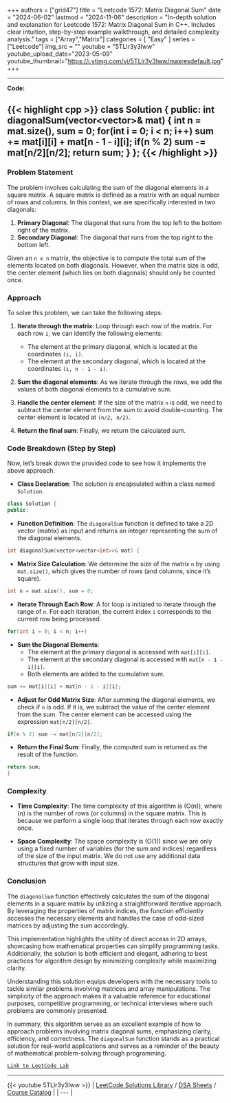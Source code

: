 
+++
authors = ["grid47"]
title = "Leetcode 1572: Matrix Diagonal Sum"
date = "2024-06-02"
lastmod = "2024-11-06"
description = "In-depth solution and explanation for Leetcode 1572: Matrix Diagonal Sum in C++. Includes clear intuition, step-by-step example walkthrough, and detailed complexity analysis."
tags = ["Array","Matrix"]
categories = [
    "Easy"
]
series = ["Leetcode"]
img_src = ""
youtube = "5TLlr3y3Iww"
youtube_upload_date="2023-05-09"
youtube_thumbnail="https://i.ytimg.com/vi/5TLlr3y3Iww/maxresdefault.jpg"
+++



---
**Code:**

{{< highlight cpp >}}
class Solution {
public:
    int diagonalSum(vector<vector<int>>& mat) {
        int n = mat.size(), sum = 0;
        for(int i = 0; i < n; i++)
            sum += mat[i][i] + mat[n - 1 - i][i];
        if(n % 2) sum -= mat[n/2][n/2];
        return sum;
    }
};
{{< /highlight >}}
---

### Problem Statement

The problem involves calculating the sum of the diagonal elements in a square matrix. A square matrix is defined as a matrix with an equal number of rows and columns. In this context, we are specifically interested in two diagonals:
1. **Primary Diagonal**: The diagonal that runs from the top left to the bottom right of the matrix.
2. **Secondary Diagonal**: The diagonal that runs from the top right to the bottom left.

Given an `n x n` matrix, the objective is to compute the total sum of the elements located on both diagonals. However, when the matrix size is odd, the center element (which lies on both diagonals) should only be counted once. 

### Approach

To solve this problem, we can take the following steps:

1. **Iterate through the matrix**: Loop through each row of the matrix. For each row `i`, we can identify the following elements:
   - The element at the primary diagonal, which is located at the coordinates `(i, i)`.
   - The element at the secondary diagonal, which is located at the coordinates `(i, n - 1 - i)`.

2. **Sum the diagonal elements**: As we iterate through the rows, we add the values of both diagonal elements to a cumulative sum. 

3. **Handle the center element**: If the size of the matrix `n` is odd, we need to subtract the center element from the sum to avoid double-counting. The center element is located at `(n/2, n/2)`.

4. **Return the final sum**: Finally, we return the calculated sum.

### Code Breakdown (Step by Step)

Now, let’s break down the provided code to see how it implements the above approach.

- **Class Declaration**: The solution is encapsulated within a class named `Solution`.

```cpp
class Solution {
public:
```

- **Function Definition**: The `diagonalSum` function is defined to take a 2D vector (matrix) as input and returns an integer representing the sum of the diagonal elements.

```cpp
int diagonalSum(vector<vector<int>>& mat) {
```

- **Matrix Size Calculation**: We determine the size of the matrix `n` by using `mat.size()`, which gives the number of rows (and columns, since it’s square).

```cpp
int n = mat.size(), sum = 0;
```

- **Iterate Through Each Row**: A for loop is initiated to iterate through the range of `n`. For each iteration, the current index `i` corresponds to the current row being processed.

```cpp
for(int i = 0; i < n; i++)
```

- **Sum the Diagonal Elements**:
   - The element at the primary diagonal is accessed with `mat[i][i]`.
   - The element at the secondary diagonal is accessed with `mat[n - 1 - i][i]`.
   - Both elements are added to the cumulative sum.

```cpp
sum += mat[i][i] + mat[n - 1 - i][i];
```

- **Adjust for Odd Matrix Size**: After summing the diagonal elements, we check if `n` is odd. If it is, we subtract the value of the center element from the sum. The center element can be accessed using the expression `mat[n/2][n/2]`.

```cpp
if(n % 2) sum -= mat[n/2][n/2];
```

- **Return the Final Sum**: Finally, the computed sum is returned as the result of the function.

```cpp
return sum;
}
```

### Complexity

- **Time Complexity**: The time complexity of this algorithm is \(O(n)\), where \(n\) is the number of rows (or columns) in the square matrix. This is because we perform a single loop that iterates through each row exactly once.

- **Space Complexity**: The space complexity is \(O(1)\) since we are only using a fixed number of variables (for the sum and indices) regardless of the size of the input matrix. We do not use any additional data structures that grow with input size.

### Conclusion

The `diagonalSum` function effectively calculates the sum of the diagonal elements in a square matrix by utilizing a straightforward iterative approach. By leveraging the properties of matrix indices, the function efficiently accesses the necessary elements and handles the case of odd-sized matrices by adjusting the sum accordingly.

This implementation highlights the utility of direct access in 2D arrays, showcasing how mathematical properties can simplify programming tasks. Additionally, the solution is both efficient and elegant, adhering to best practices for algorithm design by minimizing complexity while maximizing clarity.

Understanding this solution equips developers with the necessary tools to tackle similar problems involving matrices and array manipulations. The simplicity of the approach makes it a valuable reference for educational purposes, competitive programming, or technical interviews where such problems are commonly presented.

In summary, this algorithm serves as an excellent example of how to approach problems involving matrix diagonal sums, emphasizing clarity, efficiency, and correctness. The `diagonalSum` function stands as a practical solution for real-world applications and serves as a reminder of the beauty of mathematical problem-solving through programming.

[`Link to LeetCode Lab`](https://leetcode.com/problems/matrix-diagonal-sum/description/)

---
{{< youtube 5TLlr3y3Iww >}}
| [LeetCode Solutions Library](https://grid47.xyz/leetcode/) / [DSA Sheets](https://grid47.xyz/sheets/) / [Course Catalog](https://grid47.xyz/courses/) |
| --- |
